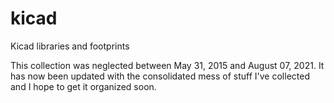 # kicad
Kicad libraries and footprints

This collection was neglected between May 31, 2015 and August 07, 2021.
It has now been updated with the consolidated mess of stuff I've collected and I hope to get it organized soon.
